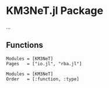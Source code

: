 # KM3NeT.jl Package

...

## Functions

```@autodocs
Modules = [KM3NeT]
Pages   = ["io.jl", "rba.jl"]
```

```@autodocs
Modules = [KM3NeT]
Order   = [:function, :type]
```
